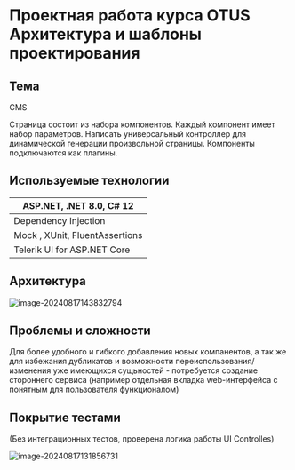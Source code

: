 # Проектная работа курса OTUS Архитектура и шаблоны проектирования



## Тема

CMS

Страница состоит из набора компонентов. Каждый компонент имеет набор параметров. Написать универсальный контроллер для динамической генерации произвольной страницы. Компоненты подключаются как плагины.



## Используемые технологии

| ASP.NET, .NET 8.0, C# 12       |
| ------------------------------ |
| Dependency  Injection          |
| Mock , XUnit, FluentAssertions |
| Telerik UI for ASP.NET Core    |



## Архитектура



![image-20240817143832794](C:\Users\Сергей\AppData\Roaming\Typora\typora-user-images\image-20240817143832794.png)



## Проблемы и сложности

Для более удобного и гибкого добавления новых компанентов, а так же для избежания дубликатов и возможности переиспользования/изменения уже имеющихся сущьностей - потребуется создание стороннего сервиса (например отдельная вкладка web-интерфейса с понятным для пользователя функционалом)





## Покрытие тестами

(Без интеграционных тестов, проверена логика работы UI Controlles)

![image-20240817131856731](C:\Users\Сергей\AppData\Roaming\Typora\typora-user-images\image-20240817131856731.png)

